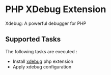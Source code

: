 PHP XDebug Extension
====================

Xdebug: A powerful debugger for PHP

Supported Tasks
-----------------

The following tasks are executed :

  - Install [xdebug](http://www.xdebug.org/docs/) php extension
  - Apply xdebug configuration
